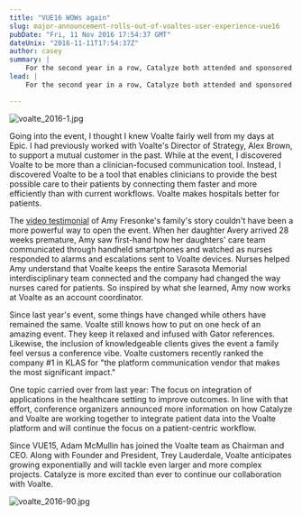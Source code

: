 ```yaml
---
title: "VUE16 WOWs again"
slug: major-announcement-rolls-out-of-voaltes-user-experience-vue16
pubDate: "Fri, 11 Nov 2016 17:54:37 GMT"
dateUnix: "2016-11-11T17:54:37Z"
author: casey
summary: |
    For the second year in a row, Catalyze both attended and sponsored the Voalte User Experience (VUE16) in Sarasota, Florida. W
lead: |
    For the second year in a row, Catalyze both attended and sponsored the Voalte User Experience (VUE16) in Sarasota, Florida. What an honor to have our CEO Travis Good, MD participate in a panel discussion around EHR integration, alongside Deborah Whitebird-Clayton, program manager from St. Luke's Health System in Kansas City, MO and Ariel Norton, director of product management at Allscripts Healthcare.

---
```


![voalte_2016-1.jpg][1]

Going into the event, I thought I knew Voalte fairly well from my days at Epic. I had previously worked with Voalte's Director of Strategy, Alex Brown, to support a mutual customer in the past. While at the event, I discovered Voalte to be more than a clinician-focused communication tool. Instead, I discovered Voalte to be a tool that enables clinicians to provide the best possible care to their patients by connecting them faster and more efficiently than with current workflows. Voalte makes hospitals better for patients.

The [video testimonial][2] of Amy Fresonke's family's story couldn't have been a more powerful way to open the event. When her daughter Avery arrived 28 weeks premature, Amy saw first-hand how her daughters' care team communicated through handheld smartphones and watched as nurses responded to alarms and escalations sent to Voalte devices. Nurses helped Amy understand that Voalte keeps the entire Sarasota Memorial interdisciplinary team connected and the company had changed the way nurses cared for patients. So inspired by what she learned, Amy now works at Voalte as an account coordinator.

Since last year's event, some things have changed while others have remained the same. Voalte still knows how to put on one heck of an amazing event. They keep it relaxed and infused with Gator references. Likewise, the inclusion of knowledgeable clients gives the event a family feel versus a conference vibe. Voalte customers recently ranked the company #1 in KLAS for "the platform communication vendor that makes the most significant impact."

One topic carried over from last year: The focus on integration of applications in the healthcare setting to improve outcomes. In line with that effort, conference organizers announced more information on how Catalyze and Voalte are working together to integrate patient data into the Voalte platform and will continue the focus on a patient-centric workflow. 

Since VUE15, Adam McMullin has joined the Voalte team as Chairman and CEO.  Along with Founder and President, Trey Lauderdale, Voalte anticipates growing exponentially and will tackle even larger and more complex projects. Catalyze is more excited than ever to continue our collaboration with Voalte.

![voalte_2016-90.jpg][3]

[1]: http://content.catalyze.io/hs-fs/hubfs/voalte_2016%20(23%20of%2034)-1.jpg?t=1485819661317&width=633&height=422&name=voalte_2016%20(23%20of%2034)-1.jpg
[2]: https://www.youtube.com/watch?v=YWihWt6Y9kg
[3]: http://content.catalyze.io/hs-fs/hubfs/voalte_2016%20(90%20of%20136).jpg?t=1485819661317&width=633&height=422&name=voalte_2016%20(90%20of%20136).jpg
